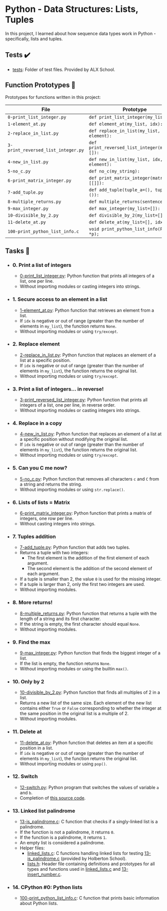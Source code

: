 # Python - Data Structures: Lists, Tuples

In this project, I learned about how sequence data types work in Python -
specifically, lists and tuples.

## Tests :heavy_check_mark:

- [tests](./tests): Folder of test files. Provided by ALX School.

## Function Prototypes :floppy_disk:

Prototypes for functions written in this project:

| File                               | Prototype                                      |
| ---------------------------------- | ---------------------------------------------- |
| `0-print_list_integer.py`          | `def print_list_integer(my_list=[]):`          |
| `1-element_at.py`                  | `def element_at(my_list, idx):`                |
| `2-replace_in_list.py`             | `def replace_in_list(my_list, idx, element):`  |
| `3-print_reversed_list_integer.py` | `def print_reversed_list_integer(my_list=[]):` |
| `4-new_in_list.py`                 | `def new_in_list(my_list, idx, element):`      |
| `5-no_c.py`                        | `def no_c(my_string):`                         |
| `6-print_matrix_integer.py`        | `def print_matrix_integer(matrix=[[]]):`       |
| `7-add_tuple.py`                   | `def add_tuple(tuple_a=(), tuple_b=()):`       |
| `8-multiple_returns.py`            | `def multiple_returns(sentence):`              |
| `9-max_integer.py`                 | `def max_integer(my_list=[]):`                 |
| `10-divisible_by_2.py`             | `def divisible_by_2(my_list=[]):`              |
| `11-delete_at.py`                  | `def delete_at(my_list=[], idx=0):`            |
| `100-print_python_list_info.c`     | `void print_python_list_info(PyObject *p);`    |

## Tasks :page_with_curl:

- ### 0. Print a list of integers

  - [0-print_list_integer.py](https://github.com/div-styl/alx-higher_level_programming/tree/main/0x03-python-data_structures/0-print_list_integer.py):
    Python function that prints all integers of a list, one per line.
  - Without importing modules or casting integers into strings.

- ### 1. Secure access to an element in a list

  - [1-element_at.py](https://github.com/div-styl/alx-higher_level_programming/tree/main/0x03-python-data_structures/1-element_at.py):
    Python function that retrieves an element from a list.
  - If `idx` is negative or out of range (greater than the number of elements in
    `my_list`), the function returns `None`.
  - Without importing modules or using `try/except`.

- ### 2. Replace element

  - [2-replace_in_list.py](https://github.com/div-styl/alx-higher_level_programming/tree/main/0x03-python-data_structures/2-replace_in_list.py):
    Python function that replaces an element of a list at a specific position.
  - If `idx` is negative or out of range (greater than the number of elements in
    `my_list`), the function returns the original list.
  - Without importing modules or using `try/except`.

- ### 3. Print a list of integers... in reverse!

  - [3-print_reversed_list_integer.py](https://github.com/div-styl/alx-higher_level_programming/tree/main/0x03-python-data_structures/3-print_reversed_list_integer.py):
    Python function that prints all integers of a list, one per line, in reverse
    order.
  - Without importing modules or casting integers into strings.

- ### 4. Replace in a copy

  - [4-new_in_list.py](https://github.com/div-styl/alx-higher_level_programming/tree/main/0x03-python-data_structures/4-new_in_list.py):
    Python function that replaces an element of a list at a specific position
    without modifying the original list.
  - If `idx` is negative or out of range (greater than the number of elements in
    `my_list`), the function returns the original list.
  - Without importing modules or using `try/except`.

- ### 5. Can you C me now?

  - [5-no_c.py](./5-no_c.py): Python function that removes all characters `c`
    and `C` from a string and returns the string.
  - Without importing modules or using `str.replace()`.

- ### 6. Lists of lists = Matrix

  - [6-print_matrix_integer.py](https://github.com/div-styl/alx-higher_level_programming/tree/main/0x03-python-data_structures/6-print_matrix_integer.py):
    Python function that prints a matrix of integers, one row per line.
  - Without casting integers into strings.

- ### 7. Tuples addition

  - [7-add_tuple.py](https://github.com/div-styl/alx-higher_level_programming/tree/main/0x03-python-data_structures/7-add_tuple.py):
    Python function that adds two tuples.
  - Returns a tuple with two integers:
    - The first element is the addition of the first element of each argument.
    - The second element is the addition of the second element of each argument.
  - If a tuple is smaller than 2, the value `0` is used for the missing integer.
  - If a tuple is larger than 2, only the first two integers are used.
  - Without importing modules.

- ### 8. More returns!

  - [8-multiple_returns.py](https://github.com/div-styl/alx-higher_level_programming/tree/main/0x03-python-data_structures/8-multiple_returns.py):
    Python function that returns a tuple with the length of a string and its
    first character.
  - If the string is empty, the first character should equal `None`.
  - Without importing modules.

- ### 9. Find the max

  - [9-max_integer.py](https://github.com/div-styl/alx-higher_level_programming/tree/main/0x03-python-data_structures/9-max_integer.py):
    Python function that finds the biggest integer of a list.
  - If the list is empty, the function returns `None`.
  - Without importing modules or using the builtin `max()`.

- ### 10. Only by 2

  - [10-divisible_by_2.py](https://github.com/div-styl/alx-higher_level_programming/tree/main/0x03-python-data_structures/10-divisible_by_2.py):
    Python function that finds all multiples of 2 in a list.
  - Returns a new list of the same size. Each element of the new list contains
    either `True` or `False` corresponding to whether the integer at the same
    position in the original list is a multiple of 2.
  - Without importing modules.

- ### 11. Delete at

  - [11-delete_at.py](https://github.com/div-styl/alx-higher_level_programming/tree/main/0x03-python-data_structures/11-delete_at.py):
    Python function that deletes an item at a specific position in a list.
  - If `idx` is negative or out of range (greater than the number of elements in
    `my_list`), the function returns the original list.
  - Without importing modules or using `pop()`.

- ### 12. Switch

  - [12-switch.py](https://github.com/div-styl/alx-higher_level_programming/tree/main/0x03-python-data_structures/12-switch.py):
    Python program that switches the values of variable `a` and `b`.
  - Completion of
    [this source code](https://github.com/holbertonschool/0x03.py/blob/master/12-switch_py).

- ### 13. Linked list palindrome

  - [13-is_palindrome.c](https://github.com/div-styl/alx-higher_level_programming/tree/main/0x03-python-data_structures/13-is_palindrome.c):
    C function that checks if a singly-linked list is a palindrome.
  - If the function is not a palindrome, it returns `0`.
  - If the function is a palindrome, it returns `1`.
  - An empty list is considered a palindrome.
  - Helper files:
    - [linked_lists.c](https://github.com/div-styl/alx-higher_level_programming/tree/main/0x03-python-data_structures/linked_lists.c):
      C functions handling linked lists for testing
      [13-is_palindrome.c](https://github.com/div-styl/alx-higher_level_programming/tree/main/0x03-python-data_structures/13-is_palindrome.c)
      (provided by Holberton School).
    - [lists.h](https://github.com/div-styl/alx-higher_level_programming/tree/main/0x03-python-data_structures/lists.h):
      Header file containing definitions and prototypes for all types and
      functions used in
      [linked_lists.c](https://github.com/div-styl/alx-higher_level_programming/tree/main/0x03-python-data_structures/linked_lists.c)
      and
      [13-insert_number.c](https://github.com/div-styl/alx-higher_level_programming/tree/main/0x03-python-data_structures/13-insert_number.c).

- ### 14. CPython #0: Python lists

  - [100-print_python_list_info.c](https://github.com/div-styl/alx-higher_level_programming/tree/main/0x03-python-data_structures/100-print_python_list_info.c):
    C function that prints basic information about Python lists.

